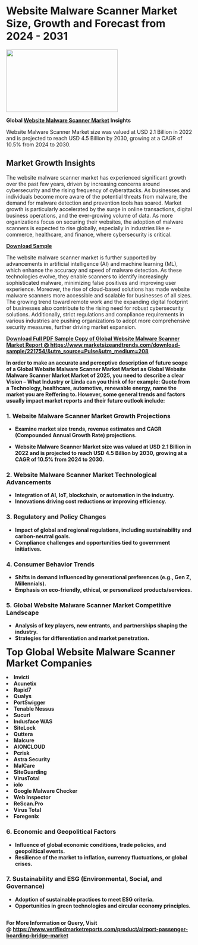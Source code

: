 <H1>Website Malware Scanner Market Size, Growth and Forecast from 2024 - 2031</H1><img class="aligncenter size-medium wp-image-584254" src="https://thirdeyenews.in/wp-content/uploads/2024/09/Global-Market-Research-300x168.jpeg" alt="" width="300" height="168" /><p><strong>Global&nbsp;<a href="https://www.marketsizeandtrends.com/download-sample/221754/&amp;utm_source=Pulse&amp;utm_medium=208">Website Malware Scanner Market</a> Insights</strong></p><p>Website Malware Scanner Market size was valued at USD 2.1 Billion in 2022 and is projected to reach USD 4.5 Billion by 2030, growing at a CAGR of 10.5% from 2024 to 2030.</p><p><!DOCTYPE html> <html lang="en"> <head> <meta charset="UTF-8"> <meta name="viewport" content="width=device-width, initial-scale=1.0"> <title>Website Malware Scanner Market Growth Insights</title> </head> <body> <h2>Market Growth Insights</h2> <p>The website malware scanner market has experienced significant growth over the past few years, driven by increasing concerns around cybersecurity and the rising frequency of cyberattacks. As businesses and individuals become more aware of the potential threats from malware, the demand for malware detection and prevention tools has soared. Market growth is particularly accelerated by the surge in online transactions, digital business operations, and the ever-growing volume of data. As more organizations focus on securing their websites, the adoption of malware scanners is expected to rise globally, especially in industries like e-commerce, healthcare, and finance, where cybersecurity is critical.</p> <p><strong><a href="#">Download Sample</a></strong></p> <p>The website malware scanner market is further supported by advancements in artificial intelligence (AI) and machine learning (ML), which enhance the accuracy and speed of malware detection. As these technologies evolve, they enable scanners to identify increasingly sophisticated malware, minimizing false positives and improving user experience. Moreover, the rise of cloud-based solutions has made website malware scanners more accessible and scalable for businesses of all sizes. The growing trend toward remote work and the expanding digital footprint of businesses also contribute to the rising need for robust cybersecurity solutions. Additionally, strict regulations and compliance requirements in various industries are pushing organizations to adopt more comprehensive security measures, further driving market expansion.</p> <p><strong><a href="#"></p><p><span class=""><strong>Download Full PDF Sample Copy of Global Website Malware Scanner Market Report</strong> @ <a href="https://www.marketsizeandtrends.com/download-sample/221754/&amp;utm_source=Pulse&amp;utm_medium=208" target="_blank">https://www.marketsizeandtrends.com/download-sample/221754/&amp;utm_source=Pulse&amp;utm_medium=208</a></span></p><p>In order to make an accurate and perceptive description of future scope of a Global&nbsp;Website Malware Scanner Market Market as Global&nbsp;Website Malware Scanner Market Market of 2025, you need to describe a clear Vision &ndash; What Industry or Linda can you think of for example: Quote from a Technology, healthcare, automotive, renewable energy, name the market you are Reffering to. However, some general trends and factors usually impact market reports and their future outlook include:</p><h3>1.&nbsp;<strong>Website Malware Scanner Market Growth Projections</strong></h3><ul><li>Examine market size trends, revenue estimates and CAGR (Compounded Annual Growth Rate) projections.</li><li><p>Website Malware Scanner Market size was valued at USD 2.1 Billion in 2022 and is projected to reach USD 4.5 Billion by 2030, growing at a CAGR of 10.5% from 2024 to 2030.</p></li></ul><h3>2.&nbsp;<strong>Website Malware Scanner Market Technological Advancements</strong></h3><ul><li>Integration of AI, IoT, blockchain, or automation in the industry.</li><li>Innovations driving cost reductions or improving efficiency.</li></ul><h3>3.&nbsp;<strong>Regulatory and Policy Changes</strong></h3><ul><li>Impact of global and regional regulations, including sustainability and carbon-neutral goals.</li><li>Compliance challenges and opportunities tied to government initiatives.</li></ul><h3>4.&nbsp;<strong>Consumer Behavior Trends</strong></h3><ul><li>Shifts in demand influenced by generational preferences (e.g., Gen Z, Millennials).</li><li>Emphasis on eco-friendly, ethical, or personalized products/services.</li></ul><h3>5.&nbsp;<strong>Global Website Malware Scanner Market Competitive Landscape</strong></h3><ul><li>Analysis of key players, new entrants, and partnerships shaping the industry.</li><li>Strategies for differentiation and market penetration.</li></ul><p data-pm-slice="1 1 []"><span style="color: inherit; font-family: inherit; font-size: 25px;">Top Global Website Malware Scanner Market Companies</span></p><div class="" data-test-id=""><p><li>Invicti</li><li> Acunetix</li><li> Rapid7</li><li> Qualys</li><li> PortSwigger</li><li> Tenable Nessus</li><li> Sucuri</li><li> Indusface WAS</li><li> SiteLock</li><li> Quttera</li><li> Malcure</li><li> AIONCLOUD</li><li> Pcrisk</li><li> Astra Security</li><li> MalCare</li><li> SiteGuarding</li><li> VirusTotal</li><li> iolo</li><li> Google Malware Checker</li><li> Web Inspector</li><li> ReScan.Pro</li><li> Virus Total</li><li> Foregenix</li></p></div><h3>6.&nbsp;<strong>Economic and Geopolitical Factors</strong></h3><ul><li>Influence of global economic conditions, trade policies, and geopolitical events.</li><li>Resilience of the market to inflation, currency fluctuations, or global crises.</li></ul><h3>7.&nbsp;<strong>Sustainability and ESG (Environmental, Social, and Governance)</strong></h3><ul><li>Adoption of sustainable practices to meet ESG criteria.</li><li>Opportunities in green technologies and circular economy principles.</li></ul><h2><strong style="font-size: 14px;">For More Information or Query, Visit @&nbsp;</strong><a style="background-color: #ffffff; font-size: 14px;" href="https://www.marketsizeandtrends.com/report/website-malware-scanner-market/" target="_blank">https://www.verifiedmarketreports.com/product/airport-passenger-boarding-bridge-market</a></h2>
